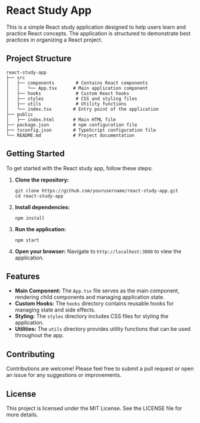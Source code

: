 # React Study App

This is a simple React study application designed to help users learn and practice React concepts. The application is structured to demonstrate best practices in organizing a React project.

## Project Structure

```
react-study-app
├── src
│   ├── components        # Contains React components
│   │   └── App.tsx      # Main application component
│   ├── hooks             # Custom React hooks
│   ├── styles            # CSS and styling files
│   ├── utils             # Utility functions
│   └── index.tsx        # Entry point of the application
├── public
│   ├── index.html       # Main HTML file
├── package.json         # npm configuration file
├── tsconfig.json        # TypeScript configuration file
└── README.md            # Project documentation
```

## Getting Started

To get started with the React study app, follow these steps:

1. **Clone the repository:**
   ```
   git clone https://github.com/yourusername/react-study-app.git
   cd react-study-app
   ```

2. **Install dependencies:**
   ```
   npm install
   ```

3. **Run the application:**
   ```
   npm start
   ```

4. **Open your browser:**
   Navigate to `http://localhost:3000` to view the application.

## Features

- **Main Component:** The `App.tsx` file serves as the main component, rendering child components and managing application state.
- **Custom Hooks:** The `hooks` directory contains reusable hooks for managing state and side effects.
- **Styling:** The `styles` directory includes CSS files for styling the application.
- **Utilities:** The `utils` directory provides utility functions that can be used throughout the app.

## Contributing

Contributions are welcome! Please feel free to submit a pull request or open an issue for any suggestions or improvements.

## License

This project is licensed under the MIT License. See the LICENSE file for more details.